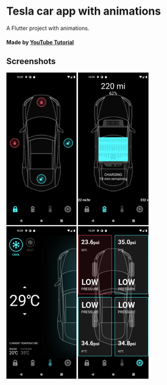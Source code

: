 # Tesla car app with animations

A Flutter project with animations.
#### Made by [YouTube Tutorial](https://www.youtube.com/playlist?list=PLxUBb2A_UUy8iZsirTiFng5O8rsbOaVqO)

## Screenshots
<img src="assets/images/screen1.png" height="400"></img>
<img src="assets/images/screen2.png" height="400"></img>
<img src="assets/images/screen3.png" height="400"></img>
<img src="assets/images/screen4.png" height="400"></img>
